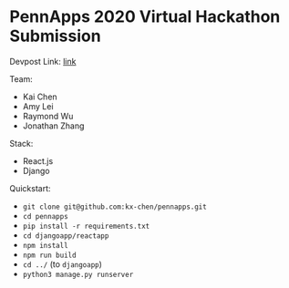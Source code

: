 # PennApps 2020 Virtual Hackathon Submission

Devpost Link: [link]()

Team: 
* Kai Chen
* Amy Lei
* Raymond Wu
* Jonathan Zhang

Stack:
* React.js
* Django

Quickstart:
* `git clone git@github.com:kx-chen/pennapps.git`
* `cd pennapps`
* `pip install -r requirements.txt`
* `cd djangoapp/reactapp`
* `npm install`
* `npm run build`
* `cd ../` (to `djangoapp`)
* `python3 manage.py runserver`
